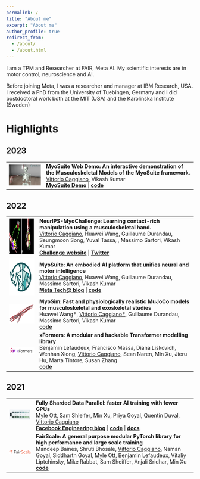 ```yaml
---
permalink: /
title: "About me"
excerpt: "About me"
author_profile: true
redirect_from:
  - /about/
  - /about.html
---
```



I am a TPM and Researcher at FAIR, Meta AI. My scientific interests are in motor control, neuroscience and AI.

Before joining Meta, I was a researcher and manager at IBM Research, USA. I received a PhD from the University of Tuebingen, Germany and I did postdoctoral work both at the MIT (USA) and the Karolinska Institute (Sweden)



Highlights
======


<style>
table, td, th, tr {
   border: none!important;
}
</style>
<meta name="viewport" content="width=device-width, initial-scale=1">
<link rel="stylesheet" href="https://cdnjs.cloudflare.com/ajax/libs/font-awesome/4.7.0/css/font-awesome.min.css">

<h2> 2023 </h2>
<table>
  <tbody>
    <tr>
      <td><img src="./images/myosuite_demo.png" width="200" /> </td>
      <td><b>MyoSuite Web Demo:
      An interactive demonstration of the Musculoskeletal Models of the MyoSuite framework.</b>
      <br> <u>Vittorio Caggiano</u>, Vikash Kumar
      <br> <a target="_blank" href="https://myohub.github.io/myosuite_demo/"><b>MyoSuite Demo</b></a>  | <a target="_blank" href="https://github.com/MyoHub/myosuite_demo"><b><i class="fa fa-github"></i> code</b></a>  </td>
    </tr>
  </tbody>
</table>
<h2> 2022 </h2>
<table>
  <tbody>
    <tr>
      <td><img src="./images/challenge_tasks.png" width="200" height="100"/> </td>
      <td><b>NeurIPS-MyoChallenge: Learning contact-rich manipulation using a musculoskeletal hand.</b>
      <br> <u>Vittorio Caggiano</u>, Huawei Wang, Guillaume Durandau, Seungmoon Song, Yuval Tassa, , Massimo Sartori, Vikash Kumar
      <br> <a target="_blank" href="https://sites.google.com/view/myochallenge"><b>Challenge website</b></a>  | <a target="_blank" href="https://twitter.com/MyoChallenge"><b><i class="fa fa-twitter"></i>Twitter</b></a> </td>
    </tr>
    <tr>
      <td> <center> <img src="./images/myosuite_400x400.jpg" width="100" height="100"/> </center></td>
      <td><b>MyoSuite: An embodied AI platform that unifies neural and motor intelligence</b> <br> <u>Vittorio Caggiano</u>, Huawei Wang, Guillaume Durandau, Massimo Sartori, Vikash Kumar <br> <a target="_blank" href="https://tech.fb.com/artificial-intelligence/2022/05/myosuite/"><b>Meta Tech@ blog</b></a> | <a target="_blank" href="https://github.com/facebookresearch/myosuite"><b><i class="fa fa-github"></i> code</b></a> </td>
    </tr>
    <tr>
      <td> <center> <img src="./images/MyoSim.png" width="200" /> </center></td>
      <td><b>MyoSim: Fast and physiologically realistic MuJoCo models for musculoskeletal and exoskeletal studies</b> <br> Huawei Wang*, <u>Vittorio Caggiano*</u>, Guillaume Durandau, Massimo Sartori, Vikash Kumar <br>  <a target="_blank" href="https://github.com/facebookresearch/myosuite"><b><i class="fa fa-github"></i> code</b></a> </td>
    </tr>

  <tr>
    <td><center> <img src="./images/xformers_logo.png" width="200" /> </center></td>
    <td>
    <b>xFormers: A modular and hackable Transformer modelling library</b>
    <br> Benjamin Lefaudeux, Francisco Massa, Diana Liskovich, Wenhan Xiong, <u>Vittorio Caggiano</u>, Sean Naren, Min Xu, Jieru Hu, Marta Tintore, Susan Zhang
      <br>
      <a target="_blank" href="https://github.com/facebookresearch/xformers"><b><i class="fa fa-github"></i> code</b></a>
      </td>
    </tr>
  </tbody>
</table>

<h2> 2021 </h2>
<table>
  <tbody>
    <tr>
      <td> <center> <img src="./images/fsdp.png" width="200" /> </center></td>
        <td>
          <b>Fully Sharded Data Parallel: faster AI training with fewer GPUs</b>
          <br>
          Myle Ott, Sam Shleifer, Min Xu, Priya Goyal, Quentin Duval, <u>Vittorio Caggiano</u>
          <br>
          <a target="_blank" href="https://engineering.fb.com/2021/07/15/open-source/fsdp/"><b>Facebook Engineering blog</b></a> |
          <a target="_blank" href="https://github.com/facebookresearch/fairscale"><b><i class="fa fa-github"></i> code</b></a> | <a target="_blank" href="https://fairscale.readthedocs.io/en/stable/api/nn/fsdp.html"><b>docs</b></a>
        </td>
      </tr>
    <tr>
      <td><center> <img src="./images/fairscale-logo.png" width="200" /> </center></td>
        <td>
          <b>FairScale:  A general purpose modular PyTorch library for high performance and large scale training</b>
          <br>
          Mandeep Baines, Shruti Bhosale, <u>Vittorio Caggiano</u>, Naman Goyal, Siddharth Goyal, Myle Ott, Benjamin Lefaudeux, Vitaliy Liptchinsky, Mike Rabbat, Sam Sheiffer, Anjali Sridhar, Min Xu
          <br>
          <a target="_blank" href="https://github.com/facebookresearch/fairscale"><b><i class="fa fa-github"></i> code</b></a>
        </td>
      </tr>
  </tbody>
</table>



<!-- Google tag (gtag.js) -->
<script async src="https://www.googletagmanager.com/gtag/js?id=G-D6NWDNVM4Y"></script>
<script>
  window.dataLayer = window.dataLayer || [];
  function gtag(){dataLayer.push(arguments);}
  gtag('js', new Date());

  gtag('config', 'G-D6NWDNVM4Y');
</script>
